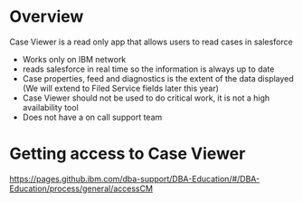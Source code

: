 # Overview
 Case Viewer is a read only app that allows users to read cases in salesforce
 * Works only on IBM network 
 * reads salesforce in real time so the information is always up to date
 * Case properties, feed and diagnostics is the extent of the data displayed (We will extend to Filed Service fields later this year)
 * Case Viewer should not be used to do critical work, it is not a high availability tool
 * Does not have a on call support team
    
 # Getting access to Case Viewer
   https://pages.github.ibm.com/dba-support/DBA-Education/#/DBA-Education/process/general/accessCM
    
